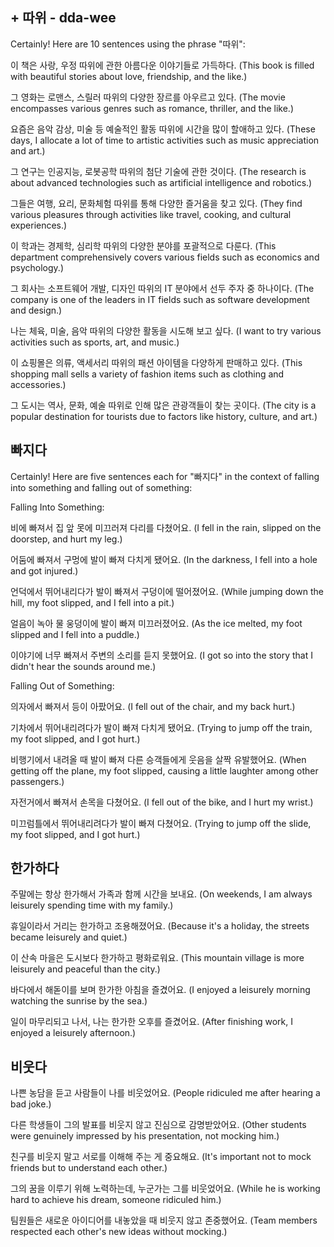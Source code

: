 ## + 따위 - dda-wee
Certainly! Here are 10 sentences using the phrase "따위":

이 책은 사랑, 우정 따위에 관한 아름다운 이야기들로 가득하다.
(This book is filled with beautiful stories about love, friendship, and the like.)

그 영화는 로맨스, 스릴러 따위의 다양한 장르를 아우르고 있다.
(The movie encompasses various genres such as romance, thriller, and the like.)

요즘은 음악 감상, 미술 등 예술적인 활동 따위에 시간을 많이 할애하고 있다.
(These days, I allocate a lot of time to artistic activities such as music appreciation and art.)

그 연구는 인공지능, 로봇공학 따위의 첨단 기술에 관한 것이다.
(The research is about advanced technologies such as artificial intelligence and robotics.)

그들은 여행, 요리, 문화체험 따위를 통해 다양한 즐거움을 찾고 있다.
(They find various pleasures through activities like travel, cooking, and cultural experiences.)

이 학과는 경제학, 심리학 따위의 다양한 분야를 포괄적으로 다룬다.
(This department comprehensively covers various fields such as economics and psychology.)

그 회사는 소프트웨어 개발, 디자인 따위의 IT 분야에서 선두 주자 중 하나이다.
(The company is one of the leaders in IT fields such as software development and design.)

나는 체육, 미술, 음악 따위의 다양한 활동을 시도해 보고 싶다.
(I want to try various activities such as sports, art, and music.)

이 쇼핑몰은 의류, 액세서리 따위의 패션 아이템을 다양하게 판매하고 있다.
(This shopping mall sells a variety of fashion items such as clothing and accessories.)

그 도시는 역사, 문화, 예술 따위로 인해 많은 관광객들이 찾는 곳이다.
(The city is a popular destination for tourists due to factors like history, culture, and art.)


## 빠지다

Certainly! Here are five sentences each for "빠지다" in the context of falling into something and falling out of something:

Falling Into Something:

비에 빠져서 집 앞 못에 미끄러져 다리를 다쳤어요.
(I fell in the rain, slipped on the doorstep, and hurt my leg.)

어둠에 빠져서 구멍에 발이 빠져 다치게 됐어요.
(In the darkness, I fell into a hole and got injured.)

언덕에서 뛰어내리다가 발이 빠져서 구덩이에 떨어졌어요.
(While jumping down the hill, my foot slipped, and I fell into a pit.)

얼음이 녹아 물 웅덩이에 발이 빠져 미끄러졌어요.
(As the ice melted, my foot slipped and I fell into a puddle.)

이야기에 너무 빠져서 주변의 소리를 듣지 못했어요.
(I got so into the story that I didn't hear the sounds around me.)

Falling Out of Something:

의자에서 빠져서 등이 아팠어요.
(I fell out of the chair, and my back hurt.)

기차에서 뛰어내리려다가 발이 빠져 다치게 됐어요.
(Trying to jump off the train, my foot slipped, and I got hurt.)

비행기에서 내려올 때 발이 빠져 다른 승객들에게 웃음을 살짝 유발했어요.
(When getting off the plane, my foot slipped, causing a little laughter among other passengers.)

자전거에서 빠져서 손목을 다쳤어요.
(I fell out of the bike, and I hurt my wrist.)

미끄럼틀에서 뛰어내리려다가 발이 빠져 다쳤어요.
(Trying to jump off the slide, my foot slipped, and I got hurt.)

## 한가하다
주말에는 항상 한가해서 가족과 함께 시간을 보내요.
(On weekends, I am always leisurely spending time with my family.)

휴일이라서 거리는 한가하고 조용해졌어요.
(Because it's a holiday, the streets became leisurely and quiet.)

이 산속 마을은 도시보다 한가하고 평화로워요.
(This mountain village is more leisurely and peaceful than the city.)

바다에서 해돋이를 보며 한가한 아침을 즐겼어요.
(I enjoyed a leisurely morning watching the sunrise by the sea.)

일이 마무리되고 나서, 나는 한가한 오후를 즐겼어요.
(After finishing work, I enjoyed a leisurely afternoon.)

## 비웃다
나쁜 농담을 듣고 사람들이 나를 비웃었어요.
(People ridiculed me after hearing a bad joke.)

다른 학생들이 그의 발표를 비웃지 않고 진심으로 감명받았어요.
(Other students were genuinely impressed by his presentation, not mocking him.)

친구를 비웃지 말고 서로를 이해해 주는 게 중요해요.
(It's important not to mock friends but to understand each other.)

그의 꿈을 이루기 위해 노력하는데, 누군가는 그를 비웃었어요.
(While he is working hard to achieve his dream, someone ridiculed him.)

팀원들은 새로운 아이디어를 내놓았을 때 비웃지 않고 존중했어요.
(Team members respected each other's new ideas without mocking.)
